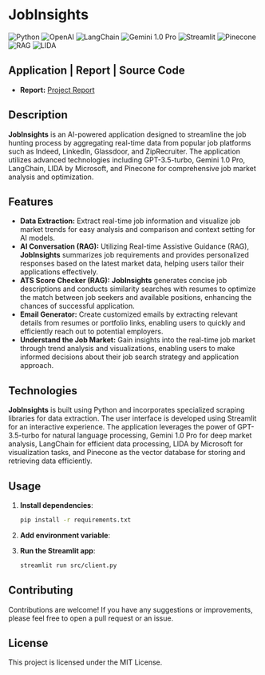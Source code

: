 # JobInsights
![Python](https://img.shields.io/badge/python-v3.11.3-blue)
![OpenAI](https://img.shields.io/badge/OpenAI-v3.5-blue)
![LangChain](https://img.shields.io/badge/LangChain-Icon-green)
![Gemini 1.0 Pro](https://img.shields.io/badge/Gemini%201.0%20Pro-blue)
![Streamlit](https://img.shields.io/badge/streamlit-v1.0.0-green)
![Pinecone](https://img.shields.io/badge/Pinecone-Icon-green)
![RAG](https://img.shields.io/badge/RAG-Icon-green)
![LIDA](https://img.shields.io/badge/LIDA-Icon-green)

## Application | Report | Source Code

- **Report:** [Project Report](https://abduls-organization-13.gitbook.io/abduls-portfolio/projects/job-insights)

## Description

**JobInsights** is an AI-powered application designed to streamline the job hunting process by aggregating real-time data from popular job platforms such as Indeed, LinkedIn, Glassdoor, and ZipRecruiter. The application utilizes advanced technologies including GPT-3.5-turbo, Gemini 1.0 Pro, LangChain, LIDA by Microsoft, and Pinecone for comprehensive job market analysis and optimization.

## Features

- **Data Extraction:** Extract real-time job information and visualize job market trends for easy analysis and comparison and context setting for AI models.
- **AI Conversation (RAG):** Utilizing Real-time Assistive Guidance (RAG), **JobInsights** summarizes job requirements and provides personalized responses based on the latest market data, helping users tailor their applications effectively.
- **ATS Score Checker (RAG):** **JobInsights** generates concise job descriptions and conducts similarity searches with resumes to optimize the match between job seekers and available positions, enhancing the chances of successful application.
- **Email Generator:** Create customized emails by extracting relevant details from resumes or portfolio links, enabling users to quickly and efficiently reach out to potential employers.
- **Understand the Job Market:** Gain insights into the real-time job market through trend analysis and visualizations, enabling users to make informed decisions about their job search strategy and application approach.

## Technologies

**JobInsights** is built using Python and incorporates specialized scraping libraries for data extraction. The user interface is developed using Streamlit for an interactive experience. The application leverages the power of GPT-3.5-turbo for natural language processing, Gemini 1.0 Pro for deep market analysis, LangChain for efficient data processing, LIDA by Microsoft for visualization tasks, and Pinecone as the vector database for storing and retrieving data efficiently.

## Usage

1. **Install dependencies**:

   ```bash
   pip install -r requirements.txt
   ```

2. **Add environment variable**:

3. **Run the Streamlit app**:

   ```bash
   streamlit run src/client.py
   ```

## Contributing

Contributions are welcome! If you have any suggestions or improvements, please feel free to open a pull request or an issue.

## License

This project is licensed under the MIT License.
